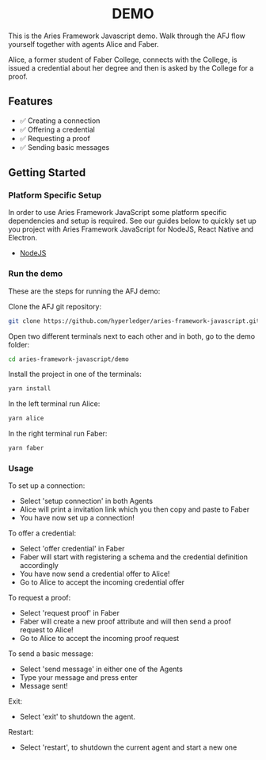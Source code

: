 <h1 align="center"><b>DEMO</b></h1>

This is the Aries Framework Javascript demo. Walk through the AFJ flow yourself together with agents Alice and Faber.

Alice, a former student of Faber College, connects with the College, is issued a credential about her degree and then is asked by the College for a proof.

## Features

- ✅ Creating a connection
- ✅ Offering a credential
- ✅ Requesting a proof
- ✅ Sending basic messages

## Getting Started

### Platform Specific Setup

In order to use Aries Framework JavaScript some platform specific dependencies and setup is required. See our guides below to quickly set up you project with Aries Framework JavaScript for NodeJS, React Native and Electron.

- [NodeJS](https://aries.js.org/guides/getting-started/installation/nodejs)

### Run the demo

These are the steps for running the AFJ demo:

Clone the AFJ git repository:

```sh
git clone https://github.com/hyperledger/aries-framework-javascript.git
```

Open two different terminals next to each other and in both, go to the demo folder:

```sh
cd aries-framework-javascript/demo
```

Install the project in one of the terminals:

```sh
yarn install
```

In the left terminal run Alice:

```sh
yarn alice
```

In the right terminal run Faber:

```sh
yarn faber
```

### Usage

To set up a connection:

- Select 'setup connection' in both Agents
- Alice will print a invitation link which you then copy and paste to Faber
- You have now set up a connection!

To offer a credential:

- Select 'offer credential' in Faber
- Faber will start with registering a schema and the credential definition accordingly
- You have now send a credential offer to Alice!
- Go to Alice to accept the incoming credential offer

To request a proof:

- Select 'request proof' in Faber
- Faber will create a new proof attribute and will then send a proof request to Alice!
- Go to Alice to accept the incoming proof request

To send a basic message:

- Select 'send message' in either one of the Agents
- Type your message and press enter
- Message sent!

Exit:

- Select 'exit' to shutdown the agent.

Restart:

- Select 'restart', to shutdown the current agent and start a new one
